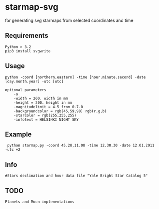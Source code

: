 # starmap-svg
for generating svg starmaps from selected coordinates and time 

## Requirements 
	Python > 3.2 
	pip3 install svgwrite

## Usage
	python -coord [northern,eastern] -time [hour.minute.second] -date [day.month.year] -utc [utc]

	optional parameters
		-o 
		-width = 200. width in mm
		-height = 200. height in mm
		-magnitudelimit = 4.5 from 0-7.0
		-backgroundcolor = rgb(45,59,98) rgb(r,g,b)
		-starcolor = rgb(255,255,255)
		-infotext = HELSINKI NIGHT SKY

## Example
	 python starmap.py -coord 45.28,11.08 -time 12.30.30 -date 12.01.2011 -utc +2


## Info
	#Stars declination and hour data file "Yale Bright Star Catalog 5"

## TODO
	Planets and Moon implementations